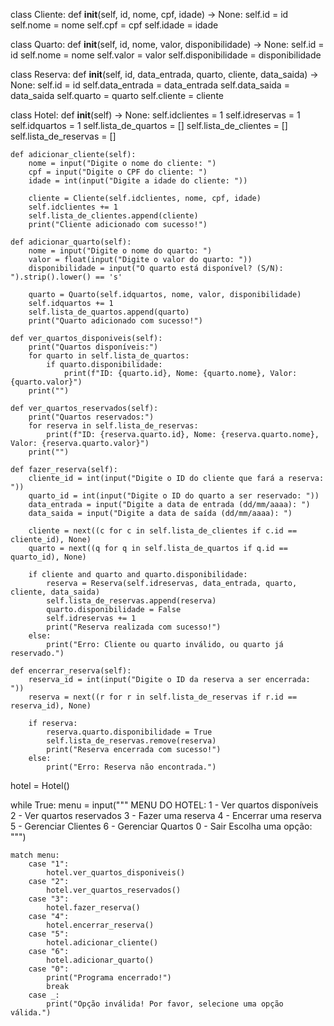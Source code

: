 class Cliente:
    def __init__(self, id, nome, cpf, idade) -> None:
        self.id = id
        self.nome = nome
        self.cpf = cpf
        self.idade = idade


class Quarto:
    def __init__(self, id, nome, valor, disponibilidade) -> None:
        self.id = id
        self.nome = nome
        self.valor = valor
        self.disponibilidade = disponibilidade


class Reserva:
    def __init__(self, id, data_entrada, quarto, cliente, data_saida) -> None:
        self.id = id
        self.data_entrada = data_entrada
        self.data_saida = data_saida
        self.quarto = quarto
        self.cliente = cliente


class Hotel:
    def __init__(self) -> None:
        self.idclientes = 1
        self.idreservas = 1
        self.idquartos = 1
        self.lista_de_quartos = []
        self.lista_de_clientes = []
        self.lista_de_reservas = []

    def adicionar_cliente(self):
        nome = input("Digite o nome do cliente: ")
        cpf = input("Digite o CPF do cliente: ")
        idade = int(input("Digite a idade do cliente: "))
        
        cliente = Cliente(self.idclientes, nome, cpf, idade)
        self.idclientes += 1
        self.lista_de_clientes.append(cliente)
        print("Cliente adicionado com sucesso!")

    def adicionar_quarto(self):
        nome = input("Digite o nome do quarto: ")
        valor = float(input("Digite o valor do quarto: "))
        disponibilidade = input("O quarto está disponível? (S/N): ").strip().lower() == 's'
        
        quarto = Quarto(self.idquartos, nome, valor, disponibilidade)
        self.idquartos += 1
        self.lista_de_quartos.append(quarto)
        print("Quarto adicionado com sucesso!")

    def ver_quartos_disponiveis(self):
        print("Quartos disponíveis:")
        for quarto in self.lista_de_quartos:
            if quarto.disponibilidade:
                print(f"ID: {quarto.id}, Nome: {quarto.nome}, Valor: {quarto.valor}")
        print("")

    def ver_quartos_reservados(self):
        print("Quartos reservados:")
        for reserva in self.lista_de_reservas:
            print(f"ID: {reserva.quarto.id}, Nome: {reserva.quarto.nome}, Valor: {reserva.quarto.valor}")
        print("")

    def fazer_reserva(self):
        cliente_id = int(input("Digite o ID do cliente que fará a reserva: "))
        quarto_id = int(input("Digite o ID do quarto a ser reservado: "))
        data_entrada = input("Digite a data de entrada (dd/mm/aaaa): ")
        data_saida = input("Digite a data de saída (dd/mm/aaaa): ")
        
        cliente = next((c for c in self.lista_de_clientes if c.id == cliente_id), None)
        quarto = next((q for q in self.lista_de_quartos if q.id == quarto_id), None)

        if cliente and quarto and quarto.disponibilidade:
            reserva = Reserva(self.idreservas, data_entrada, quarto, cliente, data_saida)
            self.lista_de_reservas.append(reserva)
            quarto.disponibilidade = False
            self.idreservas += 1
            print("Reserva realizada com sucesso!")
        else:
            print("Erro: Cliente ou quarto inválido, ou quarto já reservado.")

    def encerrar_reserva(self):
        reserva_id = int(input("Digite o ID da reserva a ser encerrada: "))
        reserva = next((r for r in self.lista_de_reservas if r.id == reserva_id), None)
        
        if reserva:
            reserva.quarto.disponibilidade = True
            self.lista_de_reservas.remove(reserva)
            print("Reserva encerrada com sucesso!")
        else:
            print("Erro: Reserva não encontrada.")


hotel = Hotel()

while True:
    menu = input("""
MENU DO HOTEL:
1 - Ver quartos disponíveis
2 - Ver quartos reservados
3 - Fazer uma reserva
4 - Encerrar uma reserva
5 - Gerenciar Clientes
6 - Gerenciar Quartos
0 - Sair
Escolha uma opção: """)
    
    match menu:
        case "1":
            hotel.ver_quartos_disponiveis()
        case "2":
            hotel.ver_quartos_reservados()
        case "3":
            hotel.fazer_reserva()
        case "4":
            hotel.encerrar_reserva()
        case "5":
            hotel.adicionar_cliente()
        case "6":
            hotel.adicionar_quarto()
        case "0":
            print("Programa encerrado!")
            break
        case _:
            print("Opção inválida! Por favor, selecione uma opção válida.")
